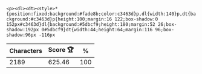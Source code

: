 `<p><dl><dt><style>*{position:fixed;background:#fade8b;color:c3463d}p,dl{width:140}p,dt{background:#c3463d}p{height:100;margin:16 122;box-shadow:0 152px#c3463d}dl{background:#5dbcf9;height:180;margin:52 26;box-shadow:192px 0#5dbcf9}dt{width:44;height:64;margin:116 96;box-shadow:96px -116px`

| Characters | Score 🏆 | %   |
| ---------- | -------- | --- |
| 2189       | 625.46   | 100 |
